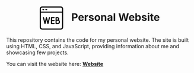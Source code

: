 <h1 align="center">
  <span>
    <img src="images/website-logo.png" alt="website-logo" style="vertical-align: middle; padding-right: 15px">
    Personal Website
  </span>
</h1>


This repository contains the code for my personal website. The site is built using HTML, CSS, and JavaScript, providing information about me and showcasing few projects.

You can visit the website here:
 [**Website**](https://mohamedfattouhy.github.io/website)

